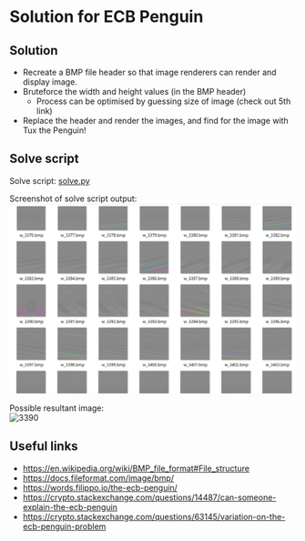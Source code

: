 # Solution for ECB Penguin

## Solution

- Recreate a BMP file header so that image renderers can render and display image.
- Bruteforce the width and height values (in the BMP header)
    - Process can be optimised by guessing size of image (check out 5th link)
- Replace the header and render the images, and find for the image with Tux the Penguin!

## Solve script

Solve script: [solve.py](solve.py)

Screenshot of solve script output:  
![screenshot](screenshot.jpg)

Possible resultant image:  
![3390](3390.bmp)

## Useful links

- https://en.wikipedia.org/wiki/BMP_file_format#File_structure
- https://docs.fileformat.com/image/bmp/
- https://words.filippo.io/the-ecb-penguin/
- https://crypto.stackexchange.com/questions/14487/can-someone-explain-the-ecb-penguin
- https://crypto.stackexchange.com/questions/63145/variation-on-the-ecb-penguin-problem
